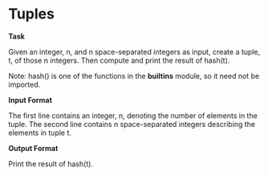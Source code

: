 # Tuples

**Task**

Given an integer, n, and n space-separated integers as input, create a tuple, t, of those n integers. Then compute and print the result of hash(t).

Note: hash() is one of the functions in the __builtins__ module, so it need not be imported.

**Input Format**

The first line contains an integer, n, denoting the number of elements in the tuple.
The second line contains n space-separated integers describing the elements in tuple t.

**Output Format**

Print the result of hash(t).